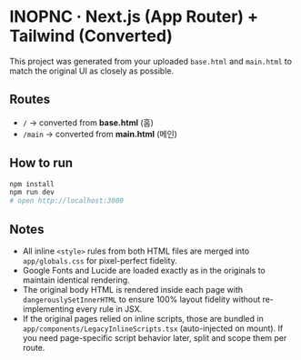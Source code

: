 # INOPNC · Next.js (App Router) + Tailwind (Converted)

This project was generated from your uploaded `base.html` and `main.html` to match the original UI as closely as possible.

## Routes
- `/`      → converted from **base.html** (홈)
- `/main`  → converted from **main.html** (메인)

## How to run
```bash
npm install
npm run dev
# open http://localhost:3000
```

## Notes
- All inline `<style>` rules from both HTML files are merged into `app/globals.css` for pixel-perfect fidelity.
- Google Fonts and Lucide are loaded exactly as in the originals to maintain identical rendering.
- The original body HTML is rendered inside each page with `dangerouslySetInnerHTML` to ensure 100% layout fidelity without re-implementing every rule in JSX.
- If the original pages relied on inline scripts, those are bundled in `app/components/LegacyInlineScripts.tsx` (auto-injected on mount). If you need page-specific script behavior later, split and scope them per route.

